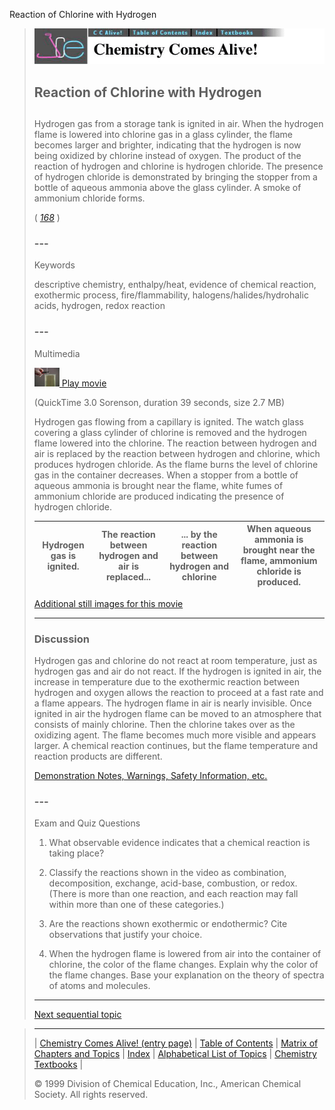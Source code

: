 





 Reaction of Chlorine with Hydrogen
 



> ![Chemistry Comes Alive!](ccahead.gif)
> 
> 
> 
> 
> 
> 
> 
> 
> 
> ## Reaction of Chlorine with Hydrogen
> 
> 
> 
> 
> 
> ## 
> 
> 
> 
> 
> 
>  Hydrogen gas from a storage tank is ignited in air.
When the hydrogen flame is lowered into chlorine gas in a glass cylinder, 
the flame becomes larger and brighter, 
indicating that the hydrogen is now being oxidized by chlorine instead of oxygen. 
The product of the reaction of hydrogen and chlorine is hydrogen chloride. 
The presence of hydrogen chloride is demonstrated by bringing the stopper 
from a bottle of aqueous ammonia above the glass cylinder. 
A smoke of ammonium chloride forms.
>  
> 
> 
> 
> 
> 
> 
>  (
>  [*168*](CRED168.HTM)
>  )
>  
> 
> 
> 
> 
> ### ---
> 
> 
>  Keywords
> 
> 
> 
> 
>  descriptive chemistry, enthalpy/heat, evidence of chemical reaction, exothermic process, fire/flammability, halogens/halides/hydrohalic acids, hydrogen, redox reaction
>  
> 
> 
> 
> 
> ### ---
> 
> 
>  Multimedia
> 
> 
> 
> 
> 
> 
> 
> 
> [![](0.JPG)
>  Play movie](../../MVHTM/CLH/CLH.HTM) 
> 
> 
> 
>  (QuickTime 3.0 Sorenson, duration 39 seconds, size 2.7 MB)
>  
> 
> 
> 
>  Hydrogen gas flowing from a capillary is ignited. The watch glass covering a glass cylinder of chlorine is removed and the hydrogen flame lowered into the chlorine. The reaction between hydrogen and air is replaced by the reaction between hydrogen and chlorine, which produces hydrogen chloride. As the flame burns the level of chlorine gas in the container decreases. When a stopper from a bottle of aqueous ammonia is brought near the flame, white fumes of ammonium chloride are produced indicating the presence of hydrogen chloride.
>  
> 
> 
> 
> 
> | Hydrogen gas is ignited. | The reaction between hydrogen and air is replaced... | ... by the reaction between hydrogen and chlorine | When aqueous ammonia is brought near the flame, ammonium chloride is produced. |
> | --- | --- | --- | --- |
> 
> 
> 
> 
> 
> 
> [Additional still images
for this movie](../../STHTM/CLH/CLH.HTM) 
> 
> 
> 
> 
> 
> ---
> 
> 
> 
> 
> ### Discussion
> 
> 
> 
> 
>  Hydrogen gas and chlorine do not react at room temperature, 
just as hydrogen gas and air do not react. 
If the hydrogen is ignited in air, the increase in temperature 
due to the exothermic reaction between hydrogen and oxygen 
allows the reaction to proceed at a fast rate and a flame appears. 
The hydrogen flame in air is nearly invisible. 
Once ignited in air the hydrogen flame can be moved to an atmosphere 
that consists of mainly chlorine. 
Then the chlorine takes over as the oxidizing agent. 
The flame becomes much more visible and appears larger. 
A chemical reaction continues, 
but the flame temperature and reaction products are different.
>  
> 
> 
> 
> 
> 
> 
> [Demonstration Notes, Warnings, Safety Information, etc.](SAFETY.HTM) 
> 
> 
> 
> 
> 
> ### ---
> 
> 
>  Exam and Quiz Questions
> 
> 
> 
> 
>  1. What observable evidence indicates that a chemical reaction is taking place?
>  
> 
> 
> 
>  2. Classify the reactions shown in the video as combination, decomposition, 
exchange, acid-base, combustion, or redox. 
(There is more than one reaction, and each reaction may fall within more than one of these categories.)
>  
> 
> 
> 
>  3. Are the reactions shown exothermic or endothermic? Cite observations that justify your choice.
>  
> 
> 
> 
>  4. When the hydrogen flame is lowered from air into the container of chlorine, 
the color of the flame changes. 
Explain why the color of the flame changes.
Base your explanation on the theory of spectra of atoms and molecules.
>  
> 
> 
> 
> 
> 
> 
> ---
> 
> 
> 
> 
> [Next sequential topic](../../MAIN/CLACET/PAGE1.HTM)



> ---
> 
> 
>  |
>  [Chemistry Comes Alive! (entry page)](../../INDEX.HTM) 
>  |
>  [Table of Contents](../../CONTENTS.HTM) 
>  |
>  [Matrix of Chapters and Topics](../../MATRIX.HTM) 
>  |
>  [Index](../../WORDS.HTM) 
>  |
>  [Alphabetical List of Topics](../../ALPHATOP.HTM) 
>  |
>  [Chemistry Textbooks](../../BOOKS.HTM) 
>  |
>  
>  © 1999 Division of Chemical Education, Inc.,
American Chemical Society. All rights reserved.





